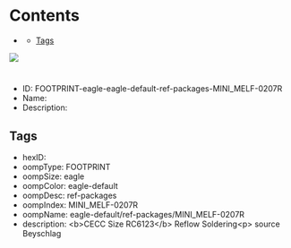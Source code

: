 



Contents
========

* [](#)
	* [Tags](#tags)
  
![][im]
# 

- ID: FOOTPRINT-eagle-eagle-default-ref-packages-MINI_MELF-0207R
- Name: 
- Description: 

## Tags

- hexID: 
- oompType: FOOTPRINT
- oompSize: eagle
- oompColor: eagle-default
- oompDesc: ref-packages
- oompIndex: MINI_MELF-0207R
- oompName: eagle-default/ref-packages/MINI_MELF-0207R
- description: &lt;b&gt;CECC Size RC6123&lt;/b&gt; Reflow Soldering&lt;p&gt;&#xD;
source Beyschlag



[im]: image.png
